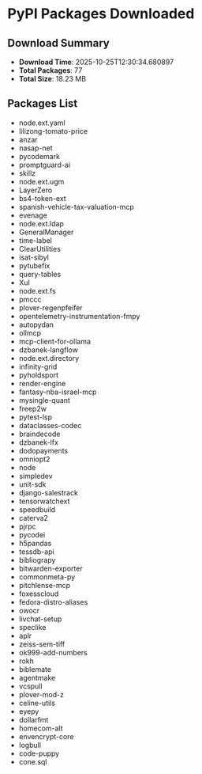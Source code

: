 # PyPI Packages Downloaded

## Download Summary
- **Download Time**: 2025-10-25T12:30:34.680897
- **Total Packages**: 77
- **Total Size**: 18.23 MB

## Packages List
- node.ext.yaml
- lilizong-tomato-price
- anzar
- nasap-net
- pycodemark
- promptguard-ai
- skillz
- node.ext.ugm
- LayerZero
- bs4-token-ext
- spanish-vehicle-tax-valuation-mcp
- evenage
- node.ext.ldap
- GeneralManager
- time-label
- ClearUtilities
- isat-sibyl
- pytubefix
- query-tables
- Xul
- node.ext.fs
- pmccc
- plover-regenpfeifer
- opentelemetry-instrumentation-fmpy
- autopydan
- ollmcp
- mcp-client-for-ollama
- dzbanek-langflow
- node.ext.directory
- infinity-grid
- pyholdsport
- render-engine
- fantasy-nba-israel-mcp
- mysingle-quant
- freep2w
- pytest-lsp
- dataclasses-codec
- braindecode
- dzbanek-lfx
- dodopayments
- omniopt2
- node
- simpledev
- unit-sdk
- django-salestrack
- tensorwatchext
- speedbuild
- caterva2
- pjrpc
- pycodei
- h5pandas
- tessdb-api
- bibliograpy
- bitwarden-exporter
- commonmeta-py
- pitchlense-mcp
- foxesscloud
- fedora-distro-aliases
- owocr
- livchat-setup
- speclike
- aplr
- zeiss-sem-tiff
- ok999-add-numbers
- rokh
- biblemate
- agentmake
- vcspull
- plover-mod-z
- celine-utils
- eyepy
- dollarfmt
- homecom-alt
- envencrypt-core
- logbull
- code-puppy
- cone.sql
